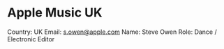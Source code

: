 # Apple Music UK

Country: UK
Email: s.owen@apple.com
Name: Steve Owen
Role: Dance / Electronic Editor